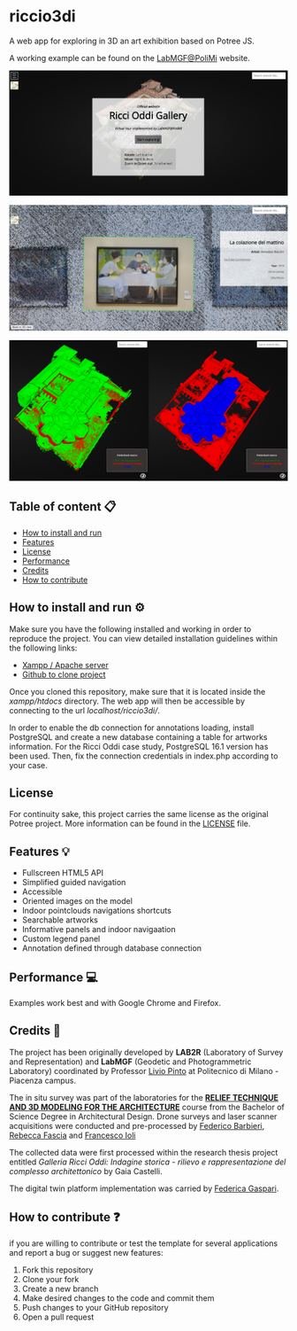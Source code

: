 # riccio3di
A web app for exploring in 3D an art exhibition based on Potree JS.

A working example can be found on the [LabMGF@PoliMi](https://labmgf.dica.polimi.it/pujob/riccio3di/) website.

![Home page of the Potree based platform](./screenshots/riccio3di-welcomepanel.png "Homepage of the Potree based platform of the Ricci Oddi Gallery in Piacenza (Italy)")

![Example of an artwork view with informative panel](./screenshots/riccio3di-artworkpanel.png "Example of an artwork view with informative panel in the indoor pointcloud")

![Example of custom legend panel for data sources](./screenshots/riccio3di-legendpanel.png "Example of custom legend panel for data sources")

## **Table of content** 📋

- [How to install and run](#how-to-install-and-run-⚙)
- [Features](#features-💡)
- [License](#license)
- [Performance](#performance-💻)
- [Credits](#credits-👥)
- [How to contribute](#how-to-contribute-❓)

## **How to install and run** ⚙

Make sure you have the following installed and working in order to reproduce the project. You can view detailed installation guidelines within the following links:
* [Xampp / Apache server](https://www.apachefriends.org/index.html)
* [Github to clone project](https://git-scm.com/downloads)

Once you cloned this repository, make sure that it is located inside the *xampp/htdocs* directory. The web app will then be accessible by connecting to the url *localhost/riccio3di/*.

In order to enable the db connection for annotations loading, install PostgreSQL and create a new database containing a table for artworks information. For the Ricci Oddi case study, PostgreSQL 16.1 version has been used.
Then, fix the connection credentials in index.php according to your case.

## **License**

For continuity sake, this project carries the same license as the original Potree project. More information can be found in the [LICENSE](https://github.com/Tars4815/riccio3di/blob/main/LICENCE) file.

## **Features** 💡
- Fullscreen HTML5 API
- Simplified guided navigation
- Accessible
- Oriented images on the model
- Indoor pointclouds navigations shortcuts
- Searchable artworks
- Informative panels and indoor navigaation
- Custom legend panel
- Annotation defined through database connection

## **Performance** 💻
Examples work best and with Google Chrome and Firefox.

## **Credits** 👥

The project has been originally developed by **LAB2R** (Laboratory of Survey and Representation) and **LabMGF** (Geodetic and Photogrammetric Laboratory) coordinated by Professor [Livio Pinto](https://www.researchgate.net/profile/Livio-Pinto) at Politecnico di Milano - Piacenza campus.

The in situ survey was part of the laboratories for the [**RELIEF TECHNIQUE AND 3D MODELING FOR THE ARCHITECTURE**](https://www11.ceda.polimi.it/schedaincarico/schedaincarico/controller/scheda_pubblica/SchedaPublic.do?&evn_default=evento&c_classe=735710&polij_device_category=DESKTOP&__pj0=0&__pj1=93e89e7f2db93a52f4de53beb4e38ea2) course from the Bachelor of Science Degree in Architectural Design. Drone surveys and laser scanner acquisitions were conducted and pre-processed by [Federico Barbieri](https://www.linkedin.com/in/federico-barbieri-8006a0228/), [Rebecca Fascia](https://www.linkedin.com/in/rebecca-fascia-a82b10223/) and [Francesco Ioli](https://www.linkedin.com/in/francesco-ioli-640061160/)

The collected data were first processed within the research thesis project entitled *Galleria Ricci Oddi: Indagine storica - rilievo e rappresentazione del complesso architettonico* by Gaia Castelli.

The digital twin platform implementation was carried by [Federica Gaspari](https://www.linkedin.com/in/federicagaspari/).

## **How to contribute** ❓

if you are willing to contribute or test the template for several applications and report a bug or suggest new features:
1. Fork this repository
2. Clone your fork
3. Create a new branch
4. Make desired changes to the code and commit them
5. Push changes to your GitHub repository
6. Open a pull request

